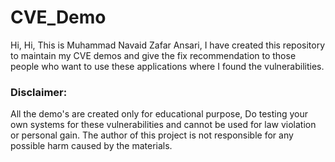 # CVE_Demo

Hi,
Hi, This is Muhammad Navaid Zafar Ansari, I have created this repository to maintain my CVE demos and give the fix recommendation to those people who want to use these applications where I found the vulnerabilities.

### Disclaimer:
All the demo's are created only for educational purpose, Do testing your own systems for these vulnerabilities and cannot be used for law violation or personal gain.
The author of this project is not responsible for any possible harm caused by the materials.
